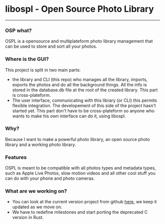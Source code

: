 
# libospl - Open Source Photo Library
----------------------------------------
### OSP what?
OSPL is a opensource and multiplateform photo library management that can be used to store and sort all your photos.

### Where is the GUI?
This project is split in two main parts:

* the library and CLI (this repo) who manages all the library, imports, exports the photos and do all the background things. All the info is stored in the database.db file at the root of the created library. This part is cross-plateform.
* The user interface, communicating with this library (or CLI) this permits flexible integration. The developement of this side of the project hasn't started yet. This part don't have to be cross-plateform so anyone who wants to make his own interface can do it, using libospl.

### Why?
Because I want to make a powerful photo library, an open source photo library and a working photo library.

### Features
OSPL is meant to be compatible with all photos types and metadata types, such as Apple Live Photos, slow motion videos and all other cool stuff you can do with your phone and photo cameras.

### What are we working on?
- You can look at the current version project from github [here](https://github.com/AngeloFrangione/libospl/projects), we keep it updated as we move on.
- We have to redefine milestones and start porting the deprecated C version in Rust.
